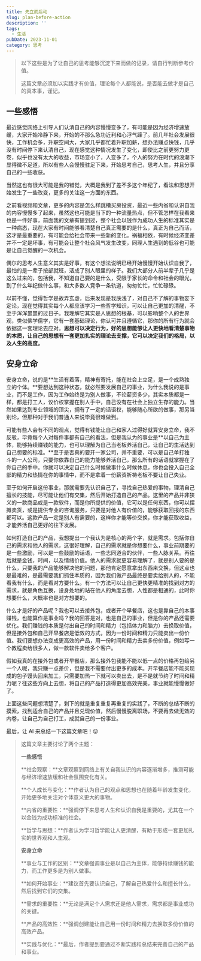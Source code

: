 ```yaml
---
title: 先立而后动
slug: plan-before-action
description: ''
tags:
  - 生活
pubDate: 2023-11-01
category: 思考
---
```


> 以下这些是为了让自己的思考能够沉淀下来而做的记录，请自行判断参考价值。
>
> 这篇文章必须加以实践才有价值，理论每个人都能说，是否能去做才是自己的真本事，谨记。
>
>

## **一些感悟**


最近感觉网络上引导人们认清自己的内容慢慢变多了，有可能是因为经济增速放缓，大家开始冷静下来，开始的不那么急功近利和心浮气躁了。前几年社会发展很快，工作机会多，升职空间大，大家几乎都忙着升职加薪，想办法赚点快钱，几乎没有时间停下来认清自己，现在感觉这种情况发生了变化，即使比之前更努力更卷，似乎也没有太大的收益，市场变小了，人变多了，个人的努力在时代的浪潮下显得微不足道，所以有些人会慢慢驻足下来，开始思考自己，思考人生，并且分享自己的一些收获。


当然这也有很大可能是我的错觉，大概是我到了差不多这个年纪了，看法和思想开始发生了一些改变，更多的关注这一方面的东西。


之前看视频和文章，更多的内容是怎么样跳槽买房投资，最近一些内省和认识自我的内容慢慢多了起来，虽然这也可能是当下的一种流量热点，但不管怎样在我看来也是一件好事，前面我的文章有提到过，整个社会以钱作为成功人生的标准其实是一种病态，现在大家有时间能够看清楚自己真正需要的是什么，真正为自己而活，这才是最重要的，有可能会给社会带来一些新的变化。祸福相依，有时候经济变差并不一定是坏事，有可能会让整个社会风气发生改变，同理人生遇到的低谷也可能是让自己觉醒的一次机会。


偶尔的思考人生意义其实是好事，有这个想法说明已经开始慢慢开始认识自我了，最怕的是一辈子按部就班，活成了别人眼里的样子。我们大部分人前半辈子几乎是这么过来的，包括我，不知道自己要的是什么，受限于家长的命令和社会的眼光，到了什么年纪做什么事，和大多数人竞争一条轨道，匆匆忙忙，忙忙碌碌。


以前不懂，觉得哲学是故弄玄虚，后来发现是我肤浅了，对自己不了解的事物妄下定论，现在觉得其实每个人都应该学习一些哲学知识，可以让自己更加的清醒，不至于浑浑噩噩的过日子。我理解它其实是人思想的根基，可以影响整个人的世界观，类似佛学儒学，它有一套基础理论，你认可并且遵循它，那你的所有行为就会依据这一套理论去应对。**思想可以决定行为，好的思想能够让人更快地看清楚事物的本质，让自己的思想有一套更加扎实的理论去支撑，它可以决定我们的格局，以及人生的高度。**


## **安身立命**


安身立命，说的是**生活有着落，精神有寄托，能在社会上立足，是一个成熟独立的个体。**要想达到这种状态，就必然要发展自己的事业，为什么我说的是事业，而不是工作，因为工作始终是为别人做事，不论薪资多少，其实本质都是一样，都是打工人，议价权掌握在别人手中，自己没有在社会上独立生存的能力。当然如果达到专业领域的顶尖，拥有了一定的话语权，能够随心所欲的做事，那另当别论，但那种对于我们普通人来说毕竟很难做到。


可能有些人会有不同的观点，觉得有钱能让自己和家人过得好就算安身立命，我不反驳，毕竟每个人对每件事都有自己的看法，但是我认为的事业是**以自己为主体，能够持续赚钱的能力，也可以理解为自己当老板养活自己，让自己的生活达到自己想要的标准。**至于是否真的要开一家公司，并不重要，可以是自己单打独斗的一人公司，只要你依靠自己的能力能够养活自己，那么所有的话语就掌握在了你自己的手中。你就可以决定自己什么时候做事什么时候休息，你也会投入自己全部的精力和热情在你的事情中，而不是拿着一份薪资祈祷老板不要让自己失业。


至于如何开启这份事业，那就需要先认识自己了，寻找自己热爱的事物，理清自己擅长的技能，尽可能让他们有交集，然后开始打造自己的产品。这里的产品并非狭义的一款商品或是一款软件，而是你所提供的价值，它可以是任何东西，你可以摆摊卖货，或是提供专业的咨询服务，只要是对他人有价值的，能够获取回报的东西都可以。这款产品一定是别人有需要的，这样你才能等价交换，你才能获取收益，才能养活自己更好的往下发展。


如何打造自己的产品，我想提出一个我认为是核心的两个字，就是需求。包括你自己的需求和他人的需求，这很好理解，自己的需求就是你想要什么，事业前期要的是一些激励，可以是一些鼓励的话语，一些志同道合的伙伴，一些人脉关系。再往后就是金钱，时间，以及情绪价值。他人的需求就更容易理解了，就是别人要的是什么，只要我的产品能够解决他的问题，那他肯定愿意拿出东西来交换，但这点也是最难的，是最需要我们抓住本质的，因为我们做产品最终是要卖给别人的，不能看我有什么，而是看对方要什么。有一个方法可以让自己更快更精准的找到对方的需求，就是角色互换，设身处地的站在他人的角度去想，人性都是相通的，此时你想要什么，大概率也是对方想要的。


什么才是好的产品呢？我也可以去接外包，或者开个早餐店，这也是靠自己的本事赚钱，也能算作是事业吗？我的回答是对，也是自己的事业，但是你的产品还需要优化。我们赚钱的本质是付出自己的时间和精力（包括体力和脑力）去换取价值，但是接外包和自己开早餐店是低效的方式，因为一份时间和精力只能卖出一份价值。我们要想办法变成更高效的产品，用一份时间和精力去卖多份价值，例如写一个教程卖给很多人，做一款软件卖给多个客户。


假如我真的在接外包或者开早餐店，那么接外包我能不能以低一点的价格再包给另一个人呢，我只赚一点差价，但是我不需要付出更多的成本。开早餐店能不能买现成的包子馒头回来加工，只需要加热一下就可以卖出去，是不是就节约了时间和精力呢？往这些方向上去想，将自己的产品打造得更加高效完美，事业就能慢慢做好了。


上面这些问题想清楚了，剩下的就是重复重复再重复的实践了，不断的总结不断的摸索，找到适合自己的产品并且兑现价值，然后慢慢脱离职场，不要再去做无效的内卷，让自己为自己打工，成就自己的一份事业。


最后，让 AI 来总结一下这篇文章吧！😜

> 这篇文章主要讨论了两个主题：
>
> **一些感悟**
>
>
> **社会观察：**文章观察到网络上有关自我认识的内容逐渐增多，推测可能与经济增速放缓和社会氛围变化有关。
>
>
> **个人成长与变化：**作者认为自己的观点和思想也在随着年龄发生变化，开始更多地关注对个体意义更大的事物。
>
>
> **内省的重要性：**强调停下来思考人生和认识自我是重要的，尤其在一个以金钱为成功标准的社会。
>
>
> **哲学与思想：**作者认为学习哲学能让人更清醒，有助于形成一套更加扎实的世界观和人生观。
>
>
> **安身立命**
>
>
> **事业与工作的区别：**文章强调事业是以自己为主体，能够持续赚钱的能力，而工作更多是为别人做事。
>
>
> **如何开始事业：**建议首先要认识自己，了解自己热爱什么和擅长什么，然后找到它们的交集。
>
>
> **需求的重要性：**无论是满足个人需求还是他人需求，需求都是事业成功的关键。
>
>
> **产品的高效性：**强调创建能让自己用一份时间和精力去换取多份价值的高效产品。
>
>
> **实践与优化：**最后，作者提到要通过不断实践和总结来完善自己的产品和事业。
>
>
